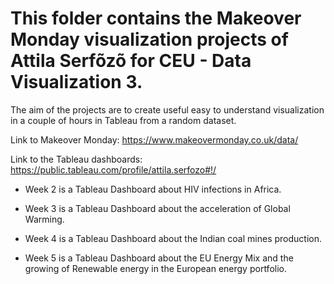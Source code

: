 ﻿# This folder contains the Makeover Monday visualization projects of Attila Serfõzõ for CEU - Data Visualization 3.

The aim of the projects are to create useful easy to understand visualization in a couple of hours in Tableau from a random dataset.

Link to Makeover Monday:
https://www.makeovermonday.co.uk/data/

Link to the Tableau dashboards:
https://public.tableau.com/profile/attila.serfozo#!/

- Week 2 is a Tableau Dashboard about HIV infections in Africa.

- Week 3 is a Tableau Dashboard about the acceleration of Global Warming.

- Week 4 is a Tableau Dashboard about the Indian coal mines production.

- Week 5 is a Tableau Dashboard about the EU Energy Mix and the growing of Renewable energy in the European energy portfolio.

